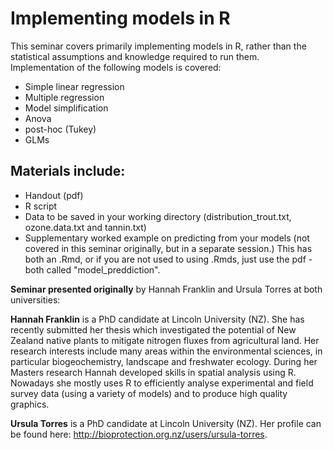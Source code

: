 # Implementing models in R
This seminar covers primarily implementing models in R, rather than the statistical assumptions and knowledge required to run them.  Implementation of the following models is covered: 
* Simple linear regression
* Multiple regression
* Model simplification
* Anova
* post-hoc (Tukey)
* GLMs

## Materials include: 
* Handout (pdf)
* R script
* Data to be saved in your working directory (distribution_trout.txt, ozone.data.txt and tannin.txt)
* Supplementary worked example on predicting from your models (not covered in this seminar originally, but in a separate session.) This has both an .Rmd, or if you are not used to using .Rmds, just use the pdf - both called "model_preddiction".

__Seminar presented originally__ by Hannah Franklin and Ursula Torres at both universities:

__Hannah Franklin__ is a PhD candidate at Lincoln University (NZ). She has recently submitted her thesis which investigated the potential of New Zealand native plants to mitigate nitrogen fluxes from agricultural land. Her research interests include many areas within the environmental sciences, in particular biogeochemistry, landscape and freshwater ecology. During her Masters research Hannah developed skills in spatial analysis using R. Nowadays she mostly uses R to efficiently analyse experimental and field survey data (using a variety of models) and to produce high quality graphics. ​

__Ursula Torres__ is a PhD candidate at Lincoln University (NZ).  Her profile can be found here: http://bioprotection.org.nz/users/ursula-torres.